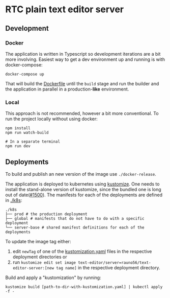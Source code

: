 # RTC plain text editor server

## Development

### Docker

The application is written in Typescript so development iterations are a bit more involving. Easiest way to get a dev environment up and running is with docker-compose:

```
docker-compose up
```

That will build the [Dockerfile](./Dockerfile) until the `build` stage and run the builder and the application in parallel in a production-**like** environment.

### Local

This approach is not recommended, however a bit more conventional. To run the project locally without using docker:

```
npm install
npm run watch-build

# In a separate terminal
npm run dev
```

## Deployments

To build and publish an new version of the image use `./docker-release`.

The application is deployed to kubernetes using [kustomize](https://kustomize.io/). One needs to install the stand-alone version of kustomize, since the bundled one is long out of date([#1500](https://github.com/kubernetes-sigs/kustomize/issues/1500)). The manifests for each of the deployments are defined in [./k8s](./k8s):

```
./k8s
├── prod # the production deployment
├── global # manifests that do not have to do with a specific deployment
└── server-base # shared manifest definitions for each of the deployments
```

To update the image tag either:

1. edit `newTag` of one of the [kustomization.yaml](./k8s/prod/kustomization.yaml) files in the respective deployment directories or
2. run `kustomize edit set image text-editor/server=rauno56/text-editor-server:[new tag name]` in the respective deployment directory.

Build and apply a "kustomization" by running:

```
kustomize build [path-to-dir-with-kustomization.yaml] | kubectl apply -f -
```

